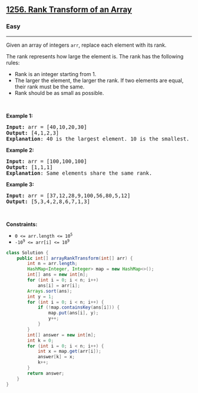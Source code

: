 <h2><a href="https://leetcode.com/problems/rank-transform-of-an-array">1256. Rank Transform of an Array</a></h2><h3>Easy</h3><hr><p>Given an array of integers&nbsp;<code>arr</code>, replace each element with its rank.</p>

<p>The rank represents how large the element is. The rank has the following rules:</p>

<ul>
	<li>Rank is an integer starting from 1.</li>
	<li>The larger the element, the larger the rank. If two elements are equal, their rank must be the same.</li>
	<li>Rank should be as small as possible.</li>
</ul>

<p>&nbsp;</p>
<p><strong class="example">Example 1:</strong></p>

<pre>
<strong>Input:</strong> arr = [40,10,20,30]
<strong>Output:</strong> [4,1,2,3]
<strong>Explanation</strong>: 40 is the largest element. 10 is the smallest. 20 is the second smallest. 30 is the third smallest.</pre>

<p><strong class="example">Example 2:</strong></p>

<pre>
<strong>Input:</strong> arr = [100,100,100]
<strong>Output:</strong> [1,1,1]
<strong>Explanation</strong>: Same elements share the same rank.
</pre>

<p><strong class="example">Example 3:</strong></p>

<pre>
<strong>Input:</strong> arr = [37,12,28,9,100,56,80,5,12]
<strong>Output:</strong> [5,3,4,2,8,6,7,1,3]
</pre>

<p>&nbsp;</p>
<p><strong>Constraints:</strong></p>

<ul>
	<li><code>0 &lt;= arr.length &lt;= 10<sup>5</sup></code></li>
	<li><code>-10<sup>9</sup>&nbsp;&lt;= arr[i] &lt;= 10<sup>9</sup></code></li>
</ul>

```java
class Solution {
    public int[] arrayRankTransform(int[] arr) {
        int n = arr.length;
        HashMap<Integer, Integer> map = new HashMap<>();
        int[] ans = new int[n];
        for (int i = 0; i < n; i++)
            ans[i] = arr[i];
        Arrays.sort(ans);
        int y = 1;
        for (int i = 0; i < n; i++) {
            if (!map.containsKey(ans[i])) {
                map.put(ans[i], y);
                y++;
            }
        }
        int[] answer = new int[n];
        int k = 0;
        for (int i = 0; i < n; i++) {
            int x = map.get(arr[i]);
            answer[k] = x;
            k++;
        }
        return answer;
    }
}
```
